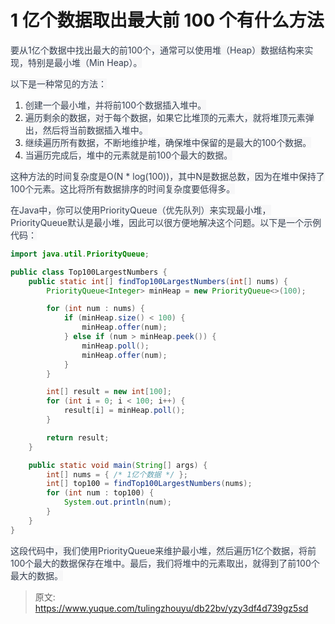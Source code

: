 # 1 亿个数据取出最大前 100 个有什么方法

<font style="color:rgb(55, 65, 81);background-color:rgb(247, 247, 248);">要从1亿个数据中找出最大的前100个，通常可以使用堆（Heap）数据结构来实现，特别是最小堆（Min Heap）。</font>

<font style="color:rgb(55, 65, 81);background-color:rgb(247, 247, 248);">以下是一种常见的方法：</font>

1. <font style="color:rgb(55, 65, 81);background-color:rgb(247, 247, 248);">创建一个最小堆，并将前100个数据插入堆中。</font>
2. <font style="color:rgb(55, 65, 81);background-color:rgb(247, 247, 248);">遍历剩余的数据，对于每个数据，如果它比堆顶的元素大，就将堆顶元素弹出，然后将当前数据插入堆中。</font>
3. <font style="color:rgb(55, 65, 81);background-color:rgb(247, 247, 248);">继续遍历所有数据，不断地维护堆，确保堆中保留的是最大的100个数据。</font>
4. <font style="color:rgb(55, 65, 81);background-color:rgb(247, 247, 248);">当遍历完成后，堆中的元素就是前100个最大的数据。</font>

<font style="color:rgb(55, 65, 81);background-color:rgb(247, 247, 248);">这种方法的时间复杂度是O(N * log(100))，其中N是数据总数，因为在堆中保持了100个元素。这比将所有数据排序的时间复杂度要低得多。</font>

<font style="color:rgb(55, 65, 81);background-color:rgb(247, 247, 248);">在Java中，你可以使用PriorityQueue（优先队列）来实现最小堆，PriorityQueue默认是最小堆，因此可以很方便地解决这个问题。以下是一个示例代码：</font>

```java
import java.util.PriorityQueue;

public class Top100LargestNumbers {
    public static int[] findTop100LargestNumbers(int[] nums) {
        PriorityQueue<Integer> minHeap = new PriorityQueue<>(100);

        for (int num : nums) {
            if (minHeap.size() < 100) {
                minHeap.offer(num);
            } else if (num > minHeap.peek()) {
                minHeap.poll();
                minHeap.offer(num);
            }
        }

        int[] result = new int[100];
        for (int i = 0; i < 100; i++) {
            result[i] = minHeap.poll();
        }

        return result;
    }

    public static void main(String[] args) {
        int[] nums = { /* 1亿个数据 */ };
        int[] top100 = findTop100LargestNumbers(nums);
        for (int num : top100) {
            System.out.println(num);
        }
    }
}
```

<font style="color:rgb(55, 65, 81);background-color:rgb(247, 247, 248);">这段代码中，我们使用PriorityQueue来维护最小堆，然后遍历1亿个数据，将前100个最大的数据保存在堆中。最后，我们将堆中的元素取出，就得到了前100个最大的数据。</font>



> 原文: <https://www.yuque.com/tulingzhouyu/db22bv/yzy3df4d739gz5sd>